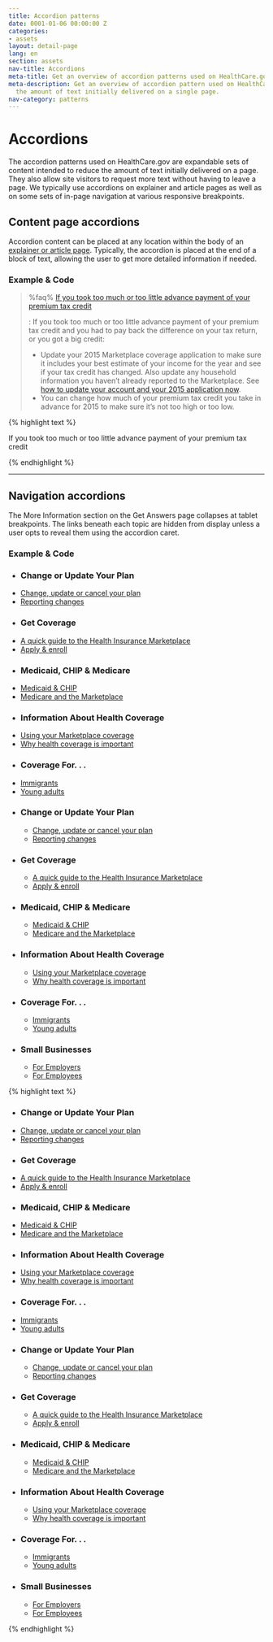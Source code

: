 ```yaml
---
title: Accordion patterns
date: 0001-01-06 00:00:00 Z
categories:
- assets
layout: detail-page
lang: en
section: assets
nav-title: Accordions
meta-title: Get an overview of accordion patterns used on HealthCare.gov
meta-description: Get an overview of accordion pattern used on HealthCare.gov to reduce
  the amount of text initially delivered on a single page.
nav-category: patterns
---
```


# Accordions

<div class="intro">
The accordion patterns used on HealthCare.gov are expandable sets of content intended to reduce the amount of text initially delivered on a page. They also allow site visitors to request more text without having to leave a page. We typically use accordions on explainer and article pages as well as on some sets of in-page navigation at various responsive breakpoints.
</div>

<div class="hr"></div>

## Content page accordions

Accordion content can be placed at any location within the body of an [explainer or article page]({{site.baseurl}}/design/page-layouts/). Typically, the accordion is placed at the end of a block of text, allowing the user to get more detailed information if needed.

<h3 class="label-opensans">Example &amp; Code</h3>

> %faq%
> [If you took too much or too little advance payment of your premium tax credit](id:APTCadjustment)
>
> : If you took too much or too little advance payment of your premium tax credit and you had to pay back the difference on your tax return, or you got a big credit:
>
>    * Update your 2015 Marketplace coverage application to make sure it includes your best estimate of your income for the year and see if your tax credit has changed. Also update any household information you haven’t already reported to the Marketplace. See [how to update your account and your 2015 application now](#).
>    * You can change how much of your premium tax credit you take in advance for 2015 to make sure it’s not too high or too low. 


<div class="code-wrapper">
	<div class="preview row"></div>
	<div id="accordion-code">
		{% highlight text %}
		<div id="faq-container">
			<dl class="faq-question">
				<dt id="faq-1-q-1-1" class="question collapsed"><a class="title" tabindex="0" aria-controls="faq-1-a-1-1" aria-expanded="false"><span class="glyphicon glyphicon-chevron-right" aria-hidden="true"></span><span id="APTCadjustment">If you took too much or too little advance payment of your premium tax credit</span></a></dt>
				<dd id="faq-1-a-1-1" class="answer" role="definition" style="display: none;"><p>If you took too much or too little advance payment of your premium tax credit and you had to pay back the difference on your tax return, or you got a big credit:</p>
					<ul>
						<li>Update your 2015 Marketplace coverage application to make sure it includes your best estimate of your income for the year and see if your tax credit has changed. Also update any household information you haven’t already reported to the Marketplace. See <a href="#">how to update your account and your 2015 application now</a>.</li>
						<li>You can change how much of your premium tax credit you take in advance for 2015 to make sure it’s not too high or too low.</li>
					</ul>
				</dd>
			</dl>
		</div>
		{% endhighlight %}
	</div>
</div>

<hr />

## Navigation accordions

The More Information section on the Get Answers page collapses at tablet breakpoints. The links beneath each topic are hidden from display unless a user opts to reveal them using the accordion caret. 

<h3 class="label-opensans">Example &amp; Code</h3>

<div class="code-wrapper">
	<div class="preview">
		<div id="more-info" class="visible-lg">
		    <ul class="col-sm-4 link-list left">
		      <li class="topic"><h3 class="rule">Change or Update Your Plan</h3></li>
		      <li><a href="#">Change, update or cancel your plan</a></li>
		      <li><a href="#">Reporting changes</a></li>
		      <li class="topic"><h3 class="rule">Get Coverage</h3></li>
		      <li><a href="#">A quick guide to the Health Insurance Marketplace</a></li>
		      <li><a href="#">Apply &amp; enroll</a></li>
		    </ul>
		    <ul class="col-sm-4 link-list left">
		      <li class="topic"><h3 class="rule">Medicaid, CHIP &amp; Medicare</h3></li>
		      <li><a href="#">Medicaid &amp; CHIP</a></li>
		      <li><a href="#">Medicare and the Marketplace</a></li>
		      <li class="topic"><h3 class="rule">Information About Health Coverage</h3></li>
		      <li><a href="#">Using your Marketplace coverage</a></li>
		      <li><a href="#">Why health coverage is important</a></li>
		    </ul>
		    <ul class="col-sm-4 link-list">
		      <li class="topic"><h3 class="rule">Coverage For. . .</h3></li>
		      <li><a href="#">Immigrants</a></li>
		      <li><a href="#">Young adults</a></li>
		    </ul>
		</div>
		<div id="more-info" class="hidden-lg">
		  <ul class="faq col-sm-6 left">
		    <li class="faq-question">
		      <div><a id="question-6" class="question serif collapsed" data-toggle="collapse" data-target="#answer-6" aria-expanded="false" tabindex="0" role="tab" aria-selected="false"><span class="glyphicon glyphicon-chevron-right pull-right" aria-hidden="true"></span><h3 class="rule">Change or Update Your Plan</h3></a></div>
		      <div class="answer collapse" id="answer-6" aria-describedby="question-6" aria-hidden="true">
		        <ul class="link-list">
		          <li><a href="#">Change, update or cancel your plan</a></li>
		          <li><a href="#">Reporting changes</a></li>        
		        </ul>
		      </div>
		    </li>
		    <li class="faq-question">
		      <div><a id="question-8" class="question serif collapsed" data-toggle="collapse" data-target="#answer-8" aria-expanded="false" tabindex="0" role="tab" aria-selected="false"><span class="glyphicon glyphicon-chevron-right pull-right" aria-hidden="true"></span><h3 class="rule">Get Coverage</h3></a></div>
		      <div class="answer collapse" id="answer-8" aria-describedby="question-8" aria-hidden="true">
		        <ul class="link-list"> 
		          <li><a href="#">A quick guide to the Health Insurance Marketplace</a></li>
		          <li><a href="#">Apply &amp; enroll</a></li>
		        </ul>
		      </div>
		    </li>
		    <li class="faq-question">
		      <div><a id="question-5" class="question serif collapsed" data-toggle="collapse" data-target="#answer-5" aria-expanded="false" tabindex="0" role="tab" aria-selected="false"><span class="glyphicon glyphicon-chevron-right pull-right" aria-hidden="true"></span><h3 class="rule">Medicaid, CHIP &amp; Medicare</h3></a></div>
		      <div class="answer collapse" id="answer-5" aria-describedby="question-5" aria-hidden="true">
		        <ul class="link-list">
		          <li><a href="#">Medicaid &amp; CHIP</a></li>
		          <li><a href="#">Medicare and the Marketplace</a></li>
		        </ul>
		      </div>
		    </li>
		  </ul>
		  <ul class="faq col-sm-6 right">
		    <li class="faq-question">
		      <div><a id="question-7" class="question serif collapsed" data-toggle="collapse" data-target="#answer-7" aria-expanded="false" tabindex="0" role="tab" aria-selected="false"><span class="glyphicon glyphicon-chevron-right pull-right" aria-hidden="true"></span><h3 class="rule">Information About Health Coverage</h3></a></div>
		      <div class="answer collapse" id="answer-7" aria-describedby="question-7" aria-hidden="true">
		        <ul class="link-list">
		          <li><a href="#">Using your Marketplace coverage</a></li>
		          <li><a href="#">Why health coverage is important</a></li>
		        </ul>
		      </div>
		    </li>
		    <li class="faq-question">
		      <div><a id="question-9" class="question serif collapsed" data-toggle="collapse" data-target="#answer-9" aria-expanded="false" tabindex="0" role="tab" aria-selected="false"><span class="glyphicon glyphicon-chevron-right pull-right" aria-hidden="true"></span><h3 class="rule">Coverage For. . .</h3></a></div>
		      <div class="answer collapse" id="answer-9" aria-describedby="question-9" aria-hidden="true">
		        <ul class="link-list">
		          <li><a href="#">Immigrants</a></li>
		          <li><a href="#">Young adults</a></li>
		        </ul>
		      </div>
		    </li>
		    <li class="faq-question">
		      <div><a id="question-" class="question serif collapsed" data-toggle="collapse" data-target="#answer-" aria-expanded="false" tabindex="0" role="tab" aria-selected="false"><span class="glyphicon glyphicon-chevron-right pull-right" aria-hidden="true"></span><h3 class="rule">Small Businesses</h3></a></div>
		      <div class="answer collapse" id="answer-" aria-describedby="question-" aria-hidden="true">
		        <ul class="link-list"> 
		          <li><a href="#">For Employers</a></li>
		          <li><a href="#">For Employees</a></li> 
		        </ul>
		      </div>
		    </li>
		  </ul>
		</div>
		<div class="clearfix"></div>
	</div>
	<div id="navigation-accordion-code">
		{% highlight text %}
<div id="more-info" class="visible-lg">
    <ul class="col-sm-4 link-list left">
      <li class="topic"><h3 class="rule">Change or Update Your Plan</h3></li>
      <li><a href="#">Change, update or cancel your plan</a></li>
      <li><a href="#">Reporting changes</a></li>
      <li class="topic"><h3 class="rule">Get Coverage</h3></li>
      <li><a href="#">A quick guide to the Health Insurance Marketplace</a></li>
      <li><a href="#">Apply &amp; enroll</a></li>
    </ul>
    <ul class="col-sm-4 link-list left">
      <li class="topic"><h3 class="rule">Medicaid, CHIP &amp; Medicare</h3></li>
      <li><a href="#">Medicaid &amp; CHIP</a></li>
      <li><a href="#">Medicare and the Marketplace</a></li>
      <li class="topic"><h3 class="rule">Information About Health Coverage</h3></li>
      <li><a href="#">Using your Marketplace coverage</a></li>
      <li><a href="#">Why health coverage is important</a></li>
    </ul>
    <ul class="col-sm-4 link-list">
      <li class="topic"><h3 class="rule">Coverage For. . .</h3></li>
      <li><a href="#">Immigrants</a></li>
      <li><a href="#">Young adults</a></li>
    </ul>
</div>
<div id="more-info" class="hidden-lg">
  <ul class="faq col-sm-6 left">
    <li class="faq-question">
      <div><a id="question-6" class="question serif collapsed" data-toggle="collapse" data-target="#answer-6" aria-expanded="false" tabindex="0" role="tab" aria-selected="false"><span class="glyphicon glyphicon-chevron-right pull-right" aria-hidden="true"></span><h3 class="rule">Change or Update Your Plan</h3></a></div>
      <div class="answer collapse" id="answer-6" aria-describedby="question-6" aria-hidden="true">
        <ul class="link-list">
          <li><a href="#">Change, update or cancel your plan</a></li>
          <li><a href="#">Reporting changes</a></li>        
        </ul>
      </div>
    </li>
    <li class="faq-question">
      <div><a id="question-8" class="question serif collapsed" data-toggle="collapse" data-target="#answer-8" aria-expanded="false" tabindex="0" role="tab" aria-selected="false"><span class="glyphicon glyphicon-chevron-right pull-right" aria-hidden="true"></span><h3 class="rule">Get Coverage</h3></a></div>
      <div class="answer collapse" id="answer-8" aria-describedby="question-8" aria-hidden="true">
        <ul class="link-list"> 
          <li><a href="#">A quick guide to the Health Insurance Marketplace</a></li>
          <li><a href="#">Apply &amp; enroll</a></li>
        </ul>
      </div>
    </li>
    <li class="faq-question">
      <div><a id="question-5" class="question serif collapsed" data-toggle="collapse" data-target="#answer-5" aria-expanded="false" tabindex="0" role="tab" aria-selected="false"><span class="glyphicon glyphicon-chevron-right pull-right" aria-hidden="true"></span><h3 class="rule">Medicaid, CHIP &amp; Medicare</h3></a></div>
      <div class="answer collapse" id="answer-5" aria-describedby="question-5" aria-hidden="true">
        <ul class="link-list">
          <li><a href="#">Medicaid &amp; CHIP</a></li>
          <li><a href="#">Medicare and the Marketplace</a></li>
        </ul>
      </div>
    </li>
  </ul>
  <ul class="faq col-sm-6 right">
    <li class="faq-question">
      <div><a id="question-7" class="question serif collapsed" data-toggle="collapse" data-target="#answer-7" aria-expanded="false" tabindex="0" role="tab" aria-selected="false"><span class="glyphicon glyphicon-chevron-right pull-right" aria-hidden="true"></span><h3 class="rule">Information About Health Coverage</h3></a></div>
      <div class="answer collapse" id="answer-7" aria-describedby="question-7" aria-hidden="true">
        <ul class="link-list">
          <li><a href="#">Using your Marketplace coverage</a></li>
          <li><a href="#">Why health coverage is important</a></li>
        </ul>
      </div>
    </li>
    <li class="faq-question">
      <div><a id="question-9" class="question serif collapsed" data-toggle="collapse" data-target="#answer-9" aria-expanded="false" tabindex="0" role="tab" aria-selected="false"><span class="glyphicon glyphicon-chevron-right pull-right" aria-hidden="true"></span><h3 class="rule">Coverage For. . .</h3></a></div>
      <div class="answer collapse" id="answer-9" aria-describedby="question-9" aria-hidden="true">
        <ul class="link-list">
          <li><a href="#">Immigrants</a></li>
          <li><a href="#">Young adults</a></li>
        </ul>
      </div>
    </li>
    <li class="faq-question">
      <div><a id="question-" class="question serif collapsed" data-toggle="collapse" data-target="#answer-" aria-expanded="false" tabindex="0" role="tab" aria-selected="false"><span class="glyphicon glyphicon-chevron-right pull-right" aria-hidden="true"></span><h3 class="rule">Small Businesses</h3></a></div>
      <div class="answer collapse" id="answer-" aria-describedby="question-" aria-hidden="true">
        <ul class="link-list"> 
          <li><a href="#">For Employers</a></li>
          <li><a href="#">For Employees</a></li> 
        </ul>
      </div>
    </li>
  </ul>
</div>
<div class="clearfix"></div>
		{% endhighlight %}
	</div>
</div>
